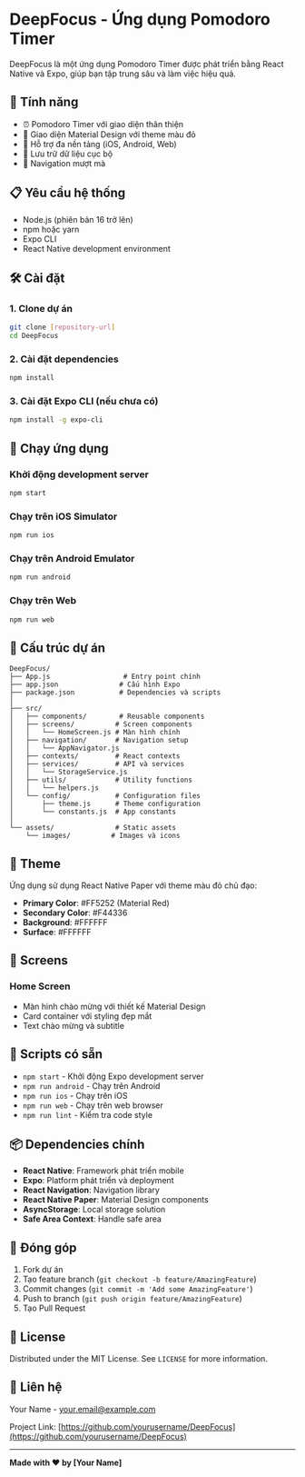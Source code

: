 # DeepFocus - Ứng dụng Pomodoro Timer

DeepFocus là một ứng dụng Pomodoro Timer được phát triển bằng React Native và Expo, giúp bạn tập trung sâu và làm việc hiệu quả.

## 🚀 Tính năng

- ⏰ Pomodoro Timer với giao diện thân thiện
- 🎨 Giao diện Material Design với theme màu đỏ
- 📱 Hỗ trợ đa nền tảng (iOS, Android, Web)
- 💾 Lưu trữ dữ liệu cục bộ
- 🔄 Navigation mượt mà

## 📋 Yêu cầu hệ thống

- Node.js (phiên bản 16 trở lên)
- npm hoặc yarn
- Expo CLI
- React Native development environment

## 🛠️ Cài đặt

### 1. Clone dự án

```bash
git clone [repository-url]
cd DeepFocus
```

### 2. Cài đặt dependencies

```bash
npm install
```

### 3. Cài đặt Expo CLI (nếu chưa có)

```bash
npm install -g expo-cli
```

## 🚀 Chạy ứng dụng

### Khởi động development server

```bash
npm start
```

### Chạy trên iOS Simulator

```bash
npm run ios
```

### Chạy trên Android Emulator

```bash
npm run android
```

### Chạy trên Web

```bash
npm run web
```

## 📁 Cấu trúc dự án

```
DeepFocus/
├── App.js                  # Entry point chính
├── app.json               # Cấu hình Expo
├── package.json           # Dependencies và scripts
│
├── src/
│   ├── components/        # Reusable components
│   ├── screens/          # Screen components
│   │   └── HomeScreen.js # Màn hình chính
│   ├── navigation/       # Navigation setup
│   │   └── AppNavigator.js
│   ├── contexts/         # React contexts
│   ├── services/         # API và services
│   │   └── StorageService.js
│   ├── utils/            # Utility functions
│   │   └── helpers.js
│   └── config/           # Configuration files
│       ├── theme.js      # Theme configuration
│       └── constants.js  # App constants
│
└── assets/               # Static assets
    └── images/          # Images và icons
```

## 🎨 Theme

Ứng dụng sử dụng React Native Paper với theme màu đỏ chủ đạo:

- **Primary Color**: #FF5252 (Material Red)
- **Secondary Color**: #F44336
- **Background**: #FFFFFF
- **Surface**: #FFFFFF

## 📱 Screens

### Home Screen

- Màn hình chào mừng với thiết kế Material Design
- Card container với styling đẹp mắt
- Text chào mừng và subtitle

## 🔧 Scripts có sẵn

- `npm start` - Khởi động Expo development server
- `npm run android` - Chạy trên Android
- `npm run ios` - Chạy trên iOS
- `npm run web` - Chạy trên web browser
- `npm run lint` - Kiểm tra code style

## 📦 Dependencies chính

- **React Native**: Framework phát triển mobile
- **Expo**: Platform phát triển và deployment
- **React Navigation**: Navigation library
- **React Native Paper**: Material Design components
- **AsyncStorage**: Local storage solution
- **Safe Area Context**: Handle safe area

## 🤝 Đóng góp

1. Fork dự án
2. Tạo feature branch (`git checkout -b feature/AmazingFeature`)
3. Commit changes (`git commit -m 'Add some AmazingFeature'`)
4. Push to branch (`git push origin feature/AmazingFeature`)
5. Tạo Pull Request

## 📝 License

Distributed under the MIT License. See `LICENSE` for more information.

## 📧 Liên hệ

Your Name - your.email@example.com

Project Link: [https://github.com/yourusername/DeepFocus](https://github.com/yourusername/DeepFocus)

---

**Made with ❤️ by [Your Name]**
